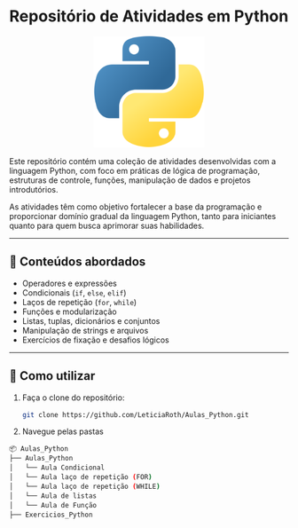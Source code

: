 # Repositório de Atividades em Python
<p align="center">
  <img src="Logo_Python\python.png" alt="Ícone do pyth" width="200">
</p>

Este repositório contém uma coleção de atividades desenvolvidas com a linguagem Python, com foco em práticas de lógica de programação, estruturas de controle, funções, manipulação de dados e projetos introdutórios.

As atividades têm como objetivo fortalecer a base da programação e proporcionar domínio gradual da linguagem Python, tanto para iniciantes quanto para quem busca aprimorar suas habilidades.

---

## 🧠 Conteúdos abordados

- Operadores e expressões
- Condicionais (`if`, `else`, `elif`)
- Laços de repetição (`for`, `while`)
- Funções e modularização
- Listas, tuplas, dicionários e conjuntos
- Manipulação de strings e arquivos
- Exercícios de fixação e desafios lógicos

---

## 🚀 Como utilizar

1. Faça o clone do repositório:
   ```bash
   git clone https://github.com/LeticiaRoth/Aulas_Python.git
   
2. Navegue pelas pastas
```bash
📦 Aulas_Python
├── Aulas_Python
│   └── Aula Condicional
│   └── Aula laço de repetição (FOR)
│   └── Aula laço de repetição (WHILE)
│   └── Aula de listas
│   └── Aula de Função
├── Exercicios_Python

